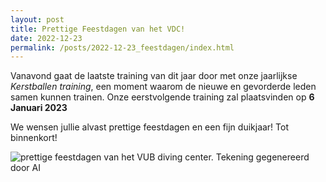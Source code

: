 ```yaml
---
layout: post
title: Prettige Feestdagen van het VDC!
date: 2022-12-23
permalink: /posts/2022-12-23_feestdagen/index.html
---
```

Vanavond gaat de laatste training van dit jaar door met onze jaarlijkse *Kerstballen training*, een moment waarom de nieuwe en gevorderde leden
samen kunnen trainen. Onze eerstvolgende training zal plaatsvinden op **6 Januari 2023**

We wensen jullie alvast prettige feestdagen en een fijn duikjaar! Tot binnenkort!

<img src="https://i.imgur.com/cisTnFj.png" alt="prettige feestdagen van het VUB diving center. Tekening gegenereerd door AI">
